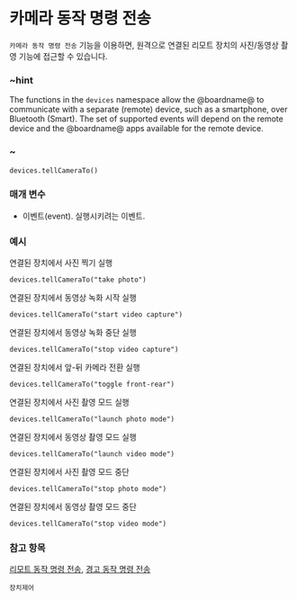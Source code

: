 # 카메라 동작 명령 전송

`카메라 동작 명령 전송` 기능을 이용하면, 원격으로 연결된 리모트 장치의 사진/동영상 촬영 기능에 접근할 수 있습니다.

### ~hint

The functions in the `devices` namespace allow the @boardname@ to communicate with a separate (remote) device, such as a smartphone, over Bluetooth (Smart). The set of supported events will depend on the remote device and the @boardname@ apps available for the remote device.

### ~

```sig
devices.tellCameraTo()
```

### 매개 변수

* 이벤트(event). 실행시키려는 이벤트.

### 예시

연결된 장치에서 사진 찍기 실행

```blocks
devices.tellCameraTo("take photo")
```

연결된 장치에서 동영상 녹화 시작 실행

```blocks
devices.tellCameraTo("start video capture")
```

연결된 장치에서 동영상 녹화 중단 실행

```blocks
devices.tellCameraTo("stop video capture")
```

연결된 장치에서 앞-뒤 카메라 전환 실행

```blocks
devices.tellCameraTo("toggle front-rear")
```

연결된 장치에서 사진 촬영 모드 실행

```blocks
devices.tellCameraTo("launch photo mode")
```

연결된 장치에서 동영상 촬영 모드 실행

```blocks
devices.tellCameraTo("launch video mode")
```

연결된 장치에서 사진 촬영 모드 중단

```blocks
devices.tellCameraTo("stop photo mode")
```

연결된 장치에서 동영상 촬영 모드 중단

```blocks
devices.tellCameraTo("stop video mode")
```

### 참고 항목

[리모트 동작 명령 전송](/reference/devices/tell-remote-control-to), [경고 동작 명령 전송](/reference/devices/raise-alert-to)

```package
장치제어
```